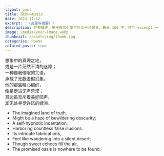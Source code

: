```yaml
---
layout: post
title: 绿洲——Oasis
date: 2024-11-12
excerpt: '（这里写摘要）'
description: 完整描述，用于搜索引擎与社交平台预览，最长 160 字，可与 excerpt 一致
image: /media/your-image.webp
thumbnail: /assets/img/thumb.jpg
categories: Poems
related_posts: true
---
```


想象中的真理之地，  
或是一片茫然不清的迷障；  
一种自我催眠的咒语，  
承载了无数虚假幻象。  
他的那些精心编织，  
像是走进无声荒漠；  
耳边虽充斥着美好回声，  
却无处寻觅许诺的绿洲。

- The imagined land of truth,
- Might be a haze of bewildering obscurity;
- A self-hypnotic incantation,
- Harboring countless false illusions.
- Its intricate fabrications,
- Feel like wandering into a silent desert;
- Though sweet echoes fill the air,
- The promised oasis is nowhere to be found.